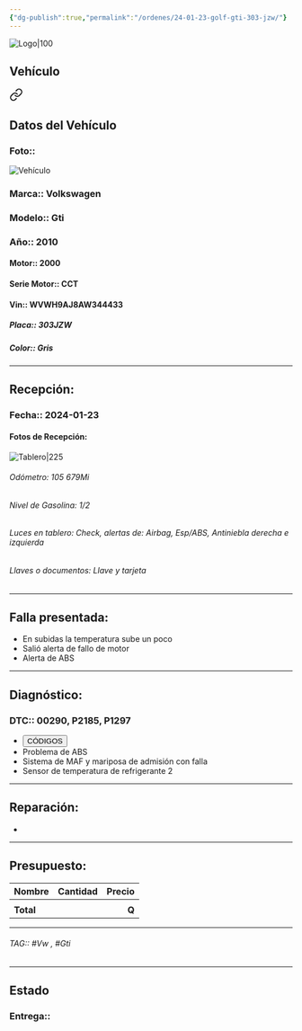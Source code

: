 ```yaml
---
{"dg-publish":true,"permalink":"/ordenes/24-01-23-golf-gti-303-jzw/"}
---
```


![Logo|100](https://lh3.googleusercontent.com/drive-viewer/AEYmBYSpcK6uqBUJHU1Zm8MP7HBK8KT1E9hSR1Ft4JQwDPtpQiFoL4c1ncHqULCwO1olD-1WG5Kk9U-jh7jaZPXfqyxL0-aeRg=s1600)

## Vehículo

<div class="transclusion internal-embed is-loaded"><a class="markdown-embed-link" href="/vehiculos/volkswagen/golf-gti-303-jzw/#datos-del-vehiculo" aria-label="Open link"><svg xmlns="http://www.w3.org/2000/svg" width="24" height="24" viewBox="0 0 24 24" fill="none" stroke="currentColor" stroke-width="2" stroke-linecap="round" stroke-linejoin="round" class="svg-icon lucide-link"><path d="M10 13a5 5 0 0 0 7.54.54l3-3a5 5 0 0 0-7.07-7.07l-1.72 1.71"></path><path d="M14 11a5 5 0 0 0-7.54-.54l-3 3a5 5 0 0 0 7.07 7.07l1.71-1.71"></path></svg></a><div class="markdown-embed">



## Datos del Vehículo 
### Foto:: 
![Vehículo](https://lh3.googleusercontent.com/drive-viewer/AEYmBYTwquae3RsS0tX_PfTBa3LWAG6EUHym41iuAkMce7FEUvB1X5FDP9eaOeVY3cXOELuCYj7Pk8QFq2nIU4PHiTuU1pWw=s1600)

### Marca:: Volkswagen 
### Modelo:: Gti
### Año:: 2010
#### Motor:: 2000
#### Serie Motor:: CCT
#### Vin:: WVWH9AJ8AW344433
##### Placa:: 303JZW
##### Color:: Gris
---


</div></div>


## Recepción:
### Fecha:: 2024-01-23
#### Fotos de Recepción: 
![Tablero|225](https://lh3.googleusercontent.com/drive-viewer/AEYmBYTKDVtX9074wJWs9WHLo_x184WunyU0fOvM5y_FlcuOYRBOVuWsmPdLriFhTFBfqSFn7WOH8IPgrvv7HW_7ySFNPhXrug=s1600)

###### Odómetro: 105 679Mi
###### Nivel de Gasolina: 1/2
###### Luces en tablero: Check, alertas de: Airbag, Esp/ABS, Antiniebla derecha e izquierda
###### Llaves o documentos: Llave y tarjeta 

---

## Falla presentada:
- En subidas la temperatura sube un poco
- Salió alerta de fallo de motor 
- Alerta de ABS 


---

## Diagnóstico:
### DTC:: 00290, P2185, P1297

- <a href="https://usait.x431.com/Home/Report/reportDetail/diagnose_record_id/db6216e5geKw1u3bnROMtZDh54/report_type/D/l/es/timezone/-6"><button class="btn success">CÓDIGOS</button></a>
- Problema de ABS
- Sistema de MAF y mariposa de admisión con falla 
- Sensor de temperatura de refrigerante 2

---
## Reparación:
- 

---

## Presupuesto:

| Nombre    | Cantidad | Precio |
| --------- |:--------:| ------:|
|           |          |        |
| **Total** |          |  **Q** |

---

###### TAG:: #Vw , #Gti 

---

## Estado

### Entrega:: 


